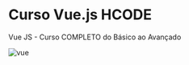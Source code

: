 # Curso Vue.js HCODE
 Vue JS - Curso COMPLETO do Básico ao Avançado
 
![vue](https://user-images.githubusercontent.com/57469942/133174307-475ebe82-7d5d-4110-8084-92382f36e665.png)

